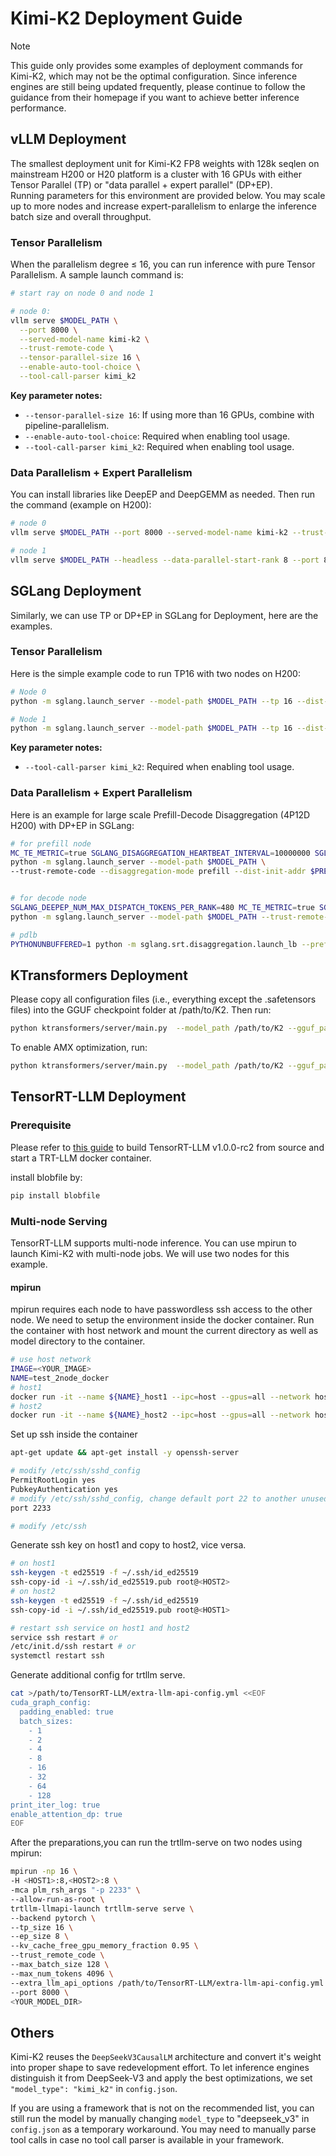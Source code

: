 # Kimi-K2 Deployment Guide

> [!Note]
> This guide only provides some examples of deployment commands for Kimi-K2, which may not be the optimal configuration. Since inference engines are still being updated frequently,  please continue to follow the guidance from their homepage if you want to achieve better inference performance.


## vLLM Deployment

The smallest deployment unit for Kimi-K2 FP8 weights with 128k seqlen on mainstream H200 or H20 platform is a cluster with 16 GPUs with either Tensor Parallel (TP) or "data parallel + expert parallel" (DP+EP).  
Running parameters for this environment are provided below. You may scale up to more nodes and increase expert-parallelism to enlarge the inference batch size and overall throughput.

### Tensor Parallelism

When the parallelism degree ≤ 16, you can run inference with pure Tensor Parallelism. A sample launch command is:

``` bash
# start ray on node 0 and node 1

# node 0:
vllm serve $MODEL_PATH \
  --port 8000 \
  --served-model-name kimi-k2 \
  --trust-remote-code \
  --tensor-parallel-size 16 \
  --enable-auto-tool-choice \
  --tool-call-parser kimi_k2
```

**Key parameter notes:**
- `--tensor-parallel-size 16`: If using more than 16 GPUs, combine with pipeline-parallelism.
- `--enable-auto-tool-choice`: Required when enabling tool usage.
- `--tool-call-parser kimi_k2`: Required when enabling tool usage.

### Data Parallelism + Expert Parallelism

You can install libraries like DeepEP and DeepGEMM as needed. Then run the command (example on H200):

``` bash
# node 0
vllm serve $MODEL_PATH --port 8000 --served-model-name kimi-k2 --trust-remote-code --data-parallel-size 16 --data-parallel-size-local 8 --data-parallel-address $MASTER_IP --data-parallel-rpc-port $PORT --enable-expert-parallel --max-num-batched-tokens 8192 --max-num-seqs 256 --gpu-memory-utilization 0.85 --enable-auto-tool-choice --tool-call-parser kimi_k2

# node 1
vllm serve $MODEL_PATH --headless --data-parallel-start-rank 8 --port 8000 --served-model-name kimi-k2 --trust-remote-code --data-parallel-size 16 --data-parallel-size-local 8 --data-parallel-address $MASTER_IP --data-parallel-rpc-port $PORT --enable-expert-parallel --max-num-batched-tokens 8192 --max-num-seqs 256 --gpu-memory-utilization 0.85 --enable-auto-tool-choice --tool-call-parser kimi_k2
```

## SGLang Deployment

Similarly, we can use TP or DP+EP in SGLang for Deployment, here are the examples.


### Tensor Parallelism

Here is the simple example code to run TP16 with two nodes on H200:

``` bash
# Node 0
python -m sglang.launch_server --model-path $MODEL_PATH --tp 16 --dist-init-addr $MASTER_IP:50000 --nnodes 2 --node-rank 0 --trust-remote-code --tool-call-parser kimi_k2

# Node 1
python -m sglang.launch_server --model-path $MODEL_PATH --tp 16 --dist-init-addr $MASTER_IP:50000 --nnodes 2 --node-rank 1 --trust-remote-code --tool-call-parser kimi_k2
```

**Key parameter notes:**
- `--tool-call-parser kimi_k2`: Required when enabling tool usage.

### Data Parallelism + Expert Parallelism

Here is an example for large scale Prefill-Decode Disaggregation (4P12D H200) with DP+EP in SGLang:

``` bash
# for prefill node
MC_TE_METRIC=true SGLANG_DISAGGREGATION_HEARTBEAT_INTERVAL=10000000 SGLANG_DISAGGREGATION_BOOTSTRAP_TIMEOUT=100000 SGLANG_DISAGGREGATION_WAITING_TIMEOUT=100000 PYTHONUNBUFFERED=1 \
python -m sglang.launch_server --model-path $MODEL_PATH \
--trust-remote-code --disaggregation-mode prefill --dist-init-addr $PREFILL_NODE0$:5757 --tp-size 32 --dp-size 32 --enable-dp-attention --host $LOCAL_IP --decode-log-interval 1 --disable-radix-cache --enable-deepep-moe --moe-dense-tp-size 1 --enable-dp-lm-head --disable-shared-experts-fusion --watchdog-timeout 1000000 --enable-two-batch-overlap --disaggregation-ib-device $IB_DEVICE --chunked-prefill-size 131072 --mem-fraction-static 0.85 --deepep-mode normal --ep-dispatch-algorithm dynamic --eplb-algorithm deepseek --max-running-requests 1024 --nnodes 4 --node-rank $RANK --tool-call-parser kimi_k2


# for decode node
SGLANG_DEEPEP_NUM_MAX_DISPATCH_TOKENS_PER_RANK=480 MC_TE_METRIC=true SGLANG_DISAGGREGATION_HEARTBEAT_INTERVAL=10000000 SGLANG_DISAGGREGATION_BOOTSTRAP_TIMEOUT=100000 SGLANG_DISAGGREGATION_WAITING_TIMEOUT=100000 PYTHONUNBUFFERED=1 \
python -m sglang.launch_server --model-path $MODEL_PATH --trust-remote-code --disaggregation-mode decode --dist-init-addr $DECODE_NODE0:5757 --tp-size 96 --dp-size 96 --enable-dp-attention --host $LOCAL_IP --decode-log-interval 1 --context-length 2176 --disable-radix-cache --enable-deepep-moe --moe-dense-tp-size 1 --enable-dp-lm-head --disable-shared-experts-fusion --watchdog-timeout 1000000 --enable-two-batch-overlap --disaggregation-ib-device $IB_DEVICE  --deepep-mode low_latency --mem-fraction-static 0.8 --cuda-graph-bs 480 --max-running-requests 46080 --ep-num-redundant-experts 96 --nnodes 12 --node-rank $RANK --tool-call-parser kimi_k2

# pdlb
PYTHONUNBUFFERED=1 python -m sglang.srt.disaggregation.launch_lb --prefill http://${PREFILL_NODE0}:30000 --decode http://${DECODE_NODE0}:30000 
```

## KTransformers Deployment

Please copy all configuration files (i.e., everything except the .safetensors files) into the GGUF checkpoint folder at /path/to/K2. Then run:
``` bash
python ktransformers/server/main.py  --model_path /path/to/K2 --gguf_path /path/to/K2 --cache_lens 30000
```

To enable AMX optimization, run:

``` bash
python ktransformers/server/main.py  --model_path /path/to/K2 --gguf_path /path/to/K2 --cache_lens 30000 --optimize_config_path ktransformers/optimize/optimize_rules/DeepSeek-V3-Chat-fp8-linear-ggml-experts-serve-amx.yaml
```

## TensorRT-LLM Deployment
### Prerequisite
Please refer to [this guide](https://nvidia.github.io/TensorRT-LLM/installation/build-from-source-linux.html) to build TensorRT-LLM v1.0.0-rc2 from source and start a TRT-LLM docker container. 

install blobfile by:
```bash
pip install blobfile
```
### Multi-node Serving
TensorRT-LLM supports multi-node inference. You can use mpirun to launch Kimi-K2 with multi-node jobs. We will use two nodes for this example.

#### mpirun
mpirun requires each node to have passwordless ssh access to the other node. We need to setup the environment inside the docker container. Run the container with host network and mount the current directory as well as model directory to the container.

```bash
# use host network
IMAGE=<YOUR_IMAGE>
NAME=test_2node_docker
# host1
docker run -it --name ${NAME}_host1 --ipc=host --gpus=all --network host --privileged --ulimit memlock=-1 --ulimit stack=67108864 -v ${PWD}:/workspace -v <YOUR_MODEL_DIR>:/models/DeepSeek-V3 -w /workspace ${IMAGE}
# host2
docker run -it --name ${NAME}_host2 --ipc=host --gpus=all --network host --privileged --ulimit memlock=-1 --ulimit stack=67108864 -v ${PWD}:/workspace -v <YOUR_MODEL_DIR>:/models/DeepSeek-V3 -w /workspace ${IMAGE}
```

Set up ssh inside the container

```bash
apt-get update && apt-get install -y openssh-server

# modify /etc/ssh/sshd_config
PermitRootLogin yes
PubkeyAuthentication yes
# modify /etc/ssh/sshd_config, change default port 22 to another unused port
port 2233

# modify /etc/ssh
```

Generate ssh key on host1 and copy to host2, vice versa.

```bash
# on host1
ssh-keygen -t ed25519 -f ~/.ssh/id_ed25519
ssh-copy-id -i ~/.ssh/id_ed25519.pub root@<HOST2>
# on host2
ssh-keygen -t ed25519 -f ~/.ssh/id_ed25519
ssh-copy-id -i ~/.ssh/id_ed25519.pub root@<HOST1>

# restart ssh service on host1 and host2
service ssh restart # or
/etc/init.d/ssh restart # or
systemctl restart ssh
```

Generate additional config for trtllm serve.
```bash
cat >/path/to/TensorRT-LLM/extra-llm-api-config.yml <<EOF
cuda_graph_config:
  padding_enabled: true
  batch_sizes:
    - 1
    - 2
    - 4
    - 8
    - 16
    - 32
    - 64
    - 128
print_iter_log: true
enable_attention_dp: true
EOF
```


After the preparations,you can run the trtllm-serve on two nodes using mpirun:

```bash
mpirun -np 16 \
-H <HOST1>:8,<HOST2>:8 \
-mca plm_rsh_args "-p 2233" \
--allow-run-as-root \
trtllm-llmapi-launch trtllm-serve serve \
--backend pytorch \
--tp_size 16 \
--ep_size 8 \
--kv_cache_free_gpu_memory_fraction 0.95 \
--trust_remote_code \
--max_batch_size 128 \
--max_num_tokens 4096 \
--extra_llm_api_options /path/to/TensorRT-LLM/extra-llm-api-config.yml \
--port 8000 \
<YOUR_MODEL_DIR> 
```

## Others

Kimi-K2 reuses the `DeepSeekV3CausalLM` architecture and convert it's weight into proper shape to save redevelopment effort. To let inference engines distinguish it from DeepSeek-V3 and apply the best optimizations, we set `"model_type": "kimi_k2"` in `config.json`.

If you are using a framework that is not on the recommended list, you can still run the model by manually changing `model_type` to "deepseek_v3" in `config.json` as a temporary workaround. You may need to manually parse tool calls in case no tool call parser is available in your framework.
